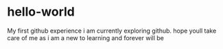 # hello-world
My first github experience
i am currently exploring github. hope youll take care of me as i am a new to learning and forever will be
